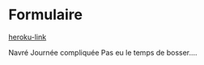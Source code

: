 # Formulaire 
[heroku-link](https://warm-peak-38357.herokuapp.com)

Navré Journée compliquée Pas eu le temps de bosser....
